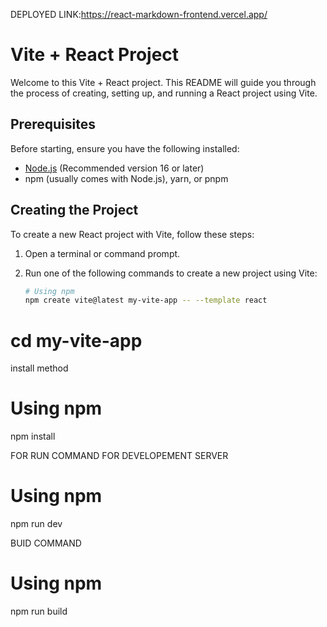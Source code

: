 DEPLOYED LINK:https://react-markdown-frontend.vercel.app/




# Vite + React Project

Welcome to this Vite + React project. This README will guide you through the process of creating, setting up, and running a React project using Vite.

## Prerequisites
Before starting, ensure you have the following installed:
- [Node.js](https://nodejs.org/) (Recommended version 16 or later)
- npm (usually comes with Node.js), yarn, or pnpm

## Creating the Project
To create a new React project with Vite, follow these steps:

1. Open a terminal or command prompt.
2. Run one of the following commands to create a new project using Vite:

   ```bash
   # Using npm
   npm create vite@latest my-vite-app -- --template react

# cd my-vite-app


install method

# Using npm
npm install

FOR RUN COMMAND FOR DEVELOPEMENT SERVER
# Using npm
npm run dev

BUID COMMAND 

# Using npm
npm run build


